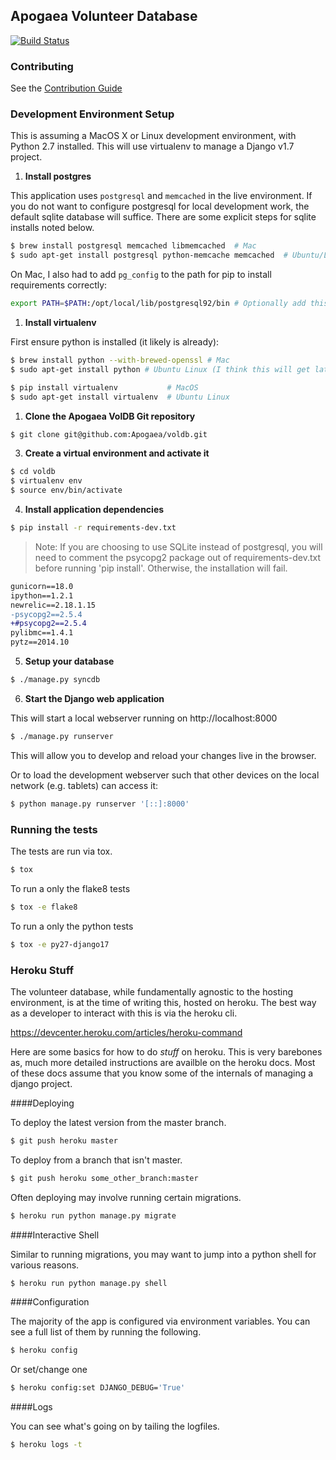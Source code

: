 ## Apogaea Volunteer Database

[![Build Status](https://travis-ci.org/Apogaea/voldb.png)](https://travis-ci.org/Apogaea/voldb)

### Contributing

See the [Contribution Guide](CONTRIBUTING.md)

### Development Environment Setup

This is assuming a MacOS X or Linux development environment, with Python 2.7 installed.
This will use virtualenv to manage a Django v1.7 project.


1. **Install postgres**  

  This application uses `postgresql` and `memcached` in the live 
  environment. If you do not want to configure postgresql for
  local development work, the default sqlite database will suffice. 
  There are some explicit steps for sqlite installs noted below. 

  ```bash
  $ brew install postgresql memcached libmemcached  # Mac
  $ sudo apt-get install postgresql python-memcache memcached  # Ubuntu/Linux
  ```
 
  On Mac, I also had to add `pg_config` to the path for pip to install requirements correctly:
  ```bash
  export PATH=$PATH:/opt/local/lib/postgresql92/bin # Optionally add this to .bashrc
  ```

1. **Install virtualenv**  
  
  First ensure python is installed (it likely is already): 
 
  ```bash
  $ brew install python --with-brewed-openssl # Mac
  $ sudo apt-get install python # Ubuntu Linux (I think this will get latest 2.x)
  
  ```   
  ```bash
  $ pip install virtualenv           # MacOS
  $ sudo apt-get install virtualenv  # Ubuntu Linux
  ```
  
1. **Clone the Apogaea VolDB Git repository**

  ```bash
  $ git clone git@github.com:Apogaea/voldb.git
  ```

3. **Create a virtual environment and activate it**
  
  ```bash
  $ cd voldb
  $ virtualenv env
  $ source env/bin/activate
  ```

4. **Install application dependencies**
  
  ```bash
  $ pip install -r requirements-dev.txt
  ```

  > Note: If you are choosing to use SQLite instead of postgresql, you
  will need to comment the psycopg2 package out of requirements-dev.txt
  before running 'pip install'. Otherwise, the installation will fail.

  ```diff
  gunicorn==18.0
  ipython==1.2.1
  newrelic==2.18.1.15
  -psycopg2==2.5.4
  +#psycopg2==2.5.4
  pylibmc==1.4.1
  pytz==2014.10

  ```
  
5. **Setup your database**

  ```bash
  $ ./manage.py syncdb
  ```

6. **Start the Django web application**

  This will start a local webserver running on http://localhost:8000

  ```bash
  $ ./manage.py runserver
  ```
  This will allow you to develop and reload your changes live in the browser.
  
  Or to load the development webserver such that other devices on the local
  network (e.g. tablets) can access it:
  
  ```bash
  $ python manage.py runserver '[::]:8000'
  ```

### Running the tests

The tests are run via tox.

```bash
$ tox
```

To run a only the flake8 tests

```bash
$ tox -e flake8
```

To run a only the python tests

```bash
$ tox -e py27-django17
```

### Heroku Stuff

The volunteer database, while fundamentally agnostic to the hosting
environment, is at the time of writing this, hosted on heroku.  The best way as
a developer to interact with this is via the heroku cli.

https://devcenter.heroku.com/articles/heroku-command

Here are some basics for how to do *stuff* on heroku.  This is very barebones
as, much more detailed instructions are availble on the heroku docs.  Most of
these docs assume that you know some of the internals of managing a django
project.


####Deploying

To deploy the latest version from the master branch.

```bash
$ git push heroku master
```

To deploy from a branch that isn't master.
```bash
$ git push heroku some_other_branch:master
```

Often deploying may involve running certain migrations.

```bash
$ heroku run python manage.py migrate
```

####Interactive Shell

Similar to running migrations, you may want to jump into a python shell for
various reasons.

```bash
$ heroku run python manage.py shell
```

####Configuration

The majority of the app is configured via environment variables.  You can see a
full list of them by running the following.

```bash
$ heroku config
```

Or set/change one

```bash
$ heroku config:set DJANGO_DEBUG='True'
```

####Logs

You can see what's going on by tailing the logfiles.

```bash
$ heroku logs -t
```

